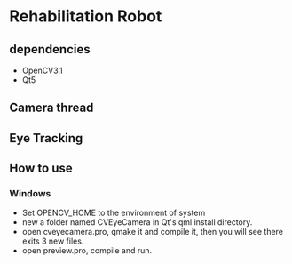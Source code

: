 # Rehabilitation Robot 
## dependencies
+ OpenCV3.1
+ Qt5


## Camera thread

## Eye Tracking

## How to use
### Windows

+ Set OPENCV_HOME to the environment of system
+ new a folder named CVEyeCamera  in Qt's qml install directory.
+ open cveyecamera.pro, qmake it and compile it, then you will see there exits 3 new files.
+ open preview.pro, compile and run.

